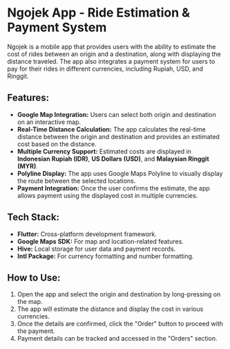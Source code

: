# Ngojek App - Ride Estimation & Payment System

Ngojek is a mobile app that provides users with the ability to estimate the cost of rides between an origin and a destination, along with displaying the distance traveled. The app also integrates a payment system for users to pay for their rides in different currencies, including Rupiah, USD, and Ringgit.

## Features:

- **Google Map Integration:** Users can select both origin and destination on an interactive map.
- **Real-Time Distance Calculation:** The app calculates the real-time distance between the origin and destination and provides an estimated cost based on the distance.
- **Multiple Currency Support:** Estimated costs are displayed in **Indonesian Rupiah (IDR)**, **US Dollars (USD)**, and **Malaysian Ringgit (MYR)**.
- **Polyline Display:** The app uses Google Maps Polyline to visually display the route between the selected locations.
- **Payment Integration:** Once the user confirms the estimate, the app allows payment using the displayed cost in multiple currencies.

## Tech Stack:
- **Flutter:** Cross-platform development framework.
- **Google Maps SDK:** For map and location-related features.
- **Hive:** Local storage for user data and payment records.
- **Intl Package:** For currency formatting and number formatting.

## How to Use:
1. Open the app and select the origin and destination by long-pressing on the map.
2. The app will estimate the distance and display the cost in various currencies.
3. Once the details are confirmed, click the "Order" button to proceed with the payment.
4. Payment details can be tracked and accessed in the "Orders" section.
